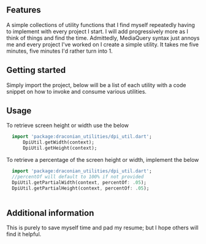 

## Features

A simple collections of utility functions that I find myself repeatedly having to implement with every project I start. I will add progressively more as I think of things and find the time.
Admittedly, MediaQuery syntax just annoys me and every project I've worked on I create a simple utility. It takes me five minutes, five minutes I'd rather turn into 1.

## Getting started

Simply import the project, below will be a list of each utility with a code snippet on how to invoke and consume various utilities.

## Usage

To retrieve screen height or width use the below
```dart
  import 'package:draconian_utilities/dpi_util.dart';
      DpiUtil.getWidth(context);
      DpiUtil.getHeight(context);
```
To retrieve a percentage of the screen height or width, implement the below
```dart
  import 'package:draconian_utilities/dpi_util.dart';
  //percentOf will default to 100% if not provided
  DpiUtil.getPartialWidth(context, percentOf: .05);
  DpiUtil.getPartialHeight(context, percentOf: .05);
  
```

## Additional information

This is purely to save myself time and pad my resume; but I hope others will find it helpful.
